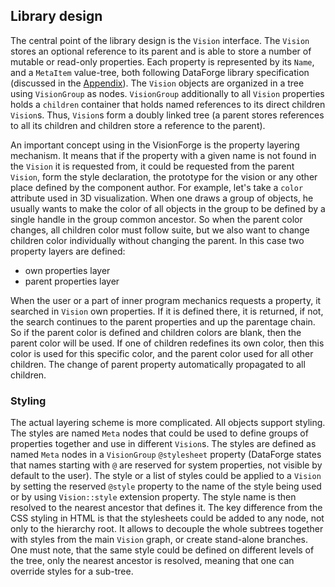 ## Library design
The central point of the library design is the `Vision` interface. The `Vision` stores an optional reference to its parent and is able to store a number of mutable or read-only properties. Each property is represented by its `Name`, and a `MetaItem` value-tree, both following DataForge library specification (discussed in the [Appendix](appendix.md)). The `Vision` objects are organized in a tree using `VisionGroup` as nodes. `VisionGroup` additionally to all `Vision` properties holds a `children` container that holds named references to its direct children `Vision`s. Thus, `Vision`s form a doubly linked tree (a parent stores references to all its children and children store a reference to the parent).

An important concept using in the VisionForge is the property layering mechanism. It means that if the property with a given name is not found in the `Vision` it is requested from, it could be requested from the parent `Vision`, form the style declaration, the prototype for the vision or any other place defined by the component author. For example, let's take a `color` attribute used in 3D visualization. When one draws a group of objects, he usually wants to make the color of all objects in the group to be defined by a single handle in the group common ancestor. So when the parent color changes, all children color must follow suite, but we also want to change children color individually without changing the parent. In this case two property layers are defined:

* own properties layer
* parent properties layer

When the user or a part of inner program mechanics requests a property, it searched in `Vision` own properties. If it is defined there, it is returned, if not, the search continues to the parent properties and up the parentage chain. So if the parent color is defined and children colors are blank, then the parent color will be used. If one of children redefines its own color, then this color is used for this specific color, and the parent color used for all other children. The change of parent property automatically propagated to all children.

### Styling

The actual layering scheme is more complicated. All objects support styling. The styles are named `Meta` nodes that could be used to define groups of properties together and use in different `Vision`s. The styles are defined as named `Meta` nodes in a `VisionGroup` `@stylesheet` property (DataForge states that names starting with `@` are reserved for system properties, not visible by default to the user). The style or a list of styles could be applied to a `Vision` by setting the reserved `@style` property to the name of the style being used or by using `Vision::style` extension property. The style name is then resolved to the nearest ancestor that defines it. The key difference from the CSS styling in HTML is that the stylesheets could be added to any node, not only to the hierarchy root. It allows to decouple the whole subtrees together with styles from the main `Vision` graph, or create stand-alone branches. One must note, that the same style could be defined on different levels of the tree, only the nearest ancestor is resolved, meaning that one can override styles for a sub-tree.
